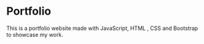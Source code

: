 # Portfolio
This is a portfolio website made with JavaScript, HTML , CSS and Bootstrap to showcase my work.<br>

